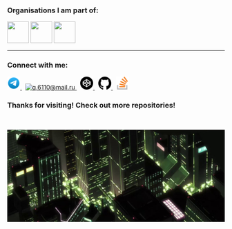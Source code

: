 ### Organisations I am part of:

<p>
    <a href="#"><img width="50" height="50" src= "https://avatars.githubusercontent.com/u/66388388?s=88&v=4" /></a>
    <a href="#"><img width="50" height="50" src= "https://avatars.githubusercontent.com/u/35373879?s=60&v=4" /></a>
    <a href="#"><img width="50" height="50" src= "https://avatars.githubusercontent.com/u/87652881?s=200&v=4" /></a>
</p>

---

### Connect with me:

<p>
    <a href="https://t.me/veffo1" target="_blank">
        <img width="30" height="30" src="assets/icons/telegram.svg" alt="https://t.me/veffo1" />
    </a>
    &nbsp;
    <a href="mailto:q.6110@mail.ru">
        <img width="30" height="30" src="https://www.vectorlogo.zone/logos/gmail/gmail-icon.svg" alt="q.6110@mail.ru" />
    </a>
    &nbsp;
    <a href="https://codepen.io/veffo" target="_blank">
        <img width="30" height="30" src="assets/icons/codepen.svg" alt="https://codepen.io/veffo" />
    </a>
    &nbsp;
    <a href="https://github.com/veffo" target="_blank">
        <img width="30" height="30" src="assets/icons/github.svg" alt="https://github.com/veffo" />
    </a>
    &nbsp;
    <a href="https://stackoverflow.com/users/29074285/veffo" target="_blank">
        <img width="30" height="30" src="assets/icons/stackoverflow.svg" alt="https://stackoverflow.com/users/29074285/veffo" />
    </a>
</p>

### Thanks for visiting! Check out more repositories!

<br />

<p align="center">
    <img alt="Json" src="assets/images/footer.jpg" />
</p>
